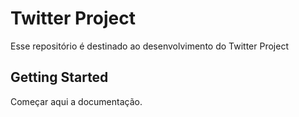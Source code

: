 # Twitter Project

Esse repositório é destinado ao desenvolvimento do Twitter Project

<!-- GETTING STARTED -->
## Getting Started

Começar aqui a documentação.